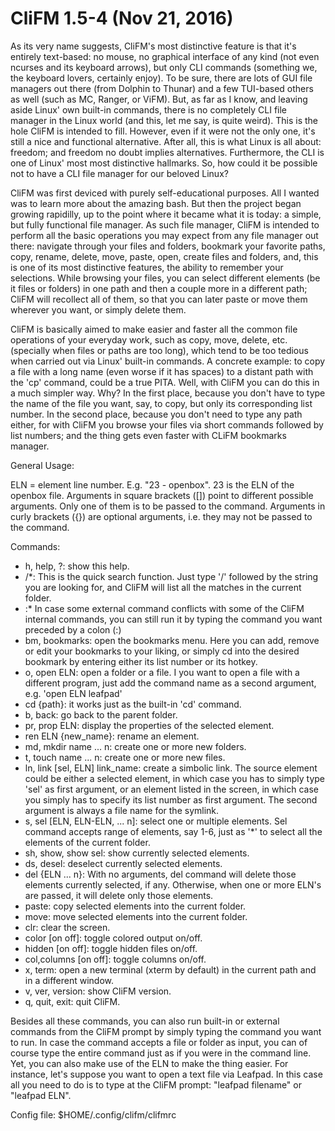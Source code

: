 # CliFM 1.5-4 (Nov 21, 2016)

As its very name suggests, CliFM's most distinctive feature is that it's entirely 
text-based: no mouse, no graphical interface of any kind (not even ncurses and its 
keyboard arrows), but only CLI commands (something we, the keyboard lovers, certainly 
enjoy). To be sure, there are lots of GUI file managers out there (from Dolphin to 
Thunar) and a few TUI-based others as well (such as MC, Ranger, or ViFM). But, as far 
as I know, and leaving aside Linux' own built-in commands, there is no completely CLI 
file manager in the Linux world (and this, let me say, is quite weird). This is the 
hole CliFM is intended to fill. However, even if it were not the only one, it's still a 
nice and functional alternative. After all, this is what Linux is all about: freedom; 
and freedom no doubt implies alternatives. Furthermore, the CLI is one of Linux' most 
most distinctive hallmarks. So, how could it be possible not to have a CLI file manager 
for our beloved Linux?

CliFM was first deviced with purely self-educational purposes. All I wanted was to 
learn more about the amazing bash. But then the project began growing rapidilly, up to 
the point where it became what it is today: a simple, but fully functional file manager. 
As such file manager, CliFM is intended to perform all the basic operations you may 
expect from any file manager out there: navigate through your files and folders, 
bookmark your favorite paths, copy, rename, delete, move, paste, open, create files and 
folders, and, this is one of its most distinctive features, the ability to remember 
your selections. While browsing your files, you can select different elements (be it 
files or folders) in one path and then a couple more in a different path; CliFM will 
recollect all of them, so that you can later paste or move them wherever you want, or 
simply delete them.

CliFM is basically aimed to make easier and faster all the common file operations of your 
everyday work, such as copy, move, delete, etc. (specially when files or paths are 
too long), which tend to be too tedious when carried out via Linux' built-in commands. 
A concrete example: to copy a file with a long name (even worse if it has spaces) 
to a distant path with the 'cp' command, could be a true PITA. Well, with CliFM you 
can do this in a much simpler way. Why? In the first place, because you don't have to 
type the name of the file you want, say, to copy, but only its corresponding list number. 
In the second place, because you don't need to type any path either, for with CliFM you 
browse your files via short commands followed by list numbers; and the thing gets even 
faster with CLiFM bookmarks manager.


General Usage:

ELN = element line number. E.g. "23 - openbox". 23 is the ELN of the openbox file.
Arguments in square brackets ([]) point to different possible arguments. Only one of
them is to be passed to the command.
Arguments in curly brackets ({}) are optional arguments, i.e. they may not be passed to
the command.

Commands:
- h, help, ?: show this help.
- /*: This is the quick search function. Just type '/' followed by the string you 
    are looking for, and CliFM will list all the matches in the current folder.
- :* In case some external command conflicts with some of the CliFM internal commands, 
    you can still run it by typing the command you want preceded by a colon (:)
- bm, bookmarks: open the bookmarks menu. Here you can add, remove or edit your 
    bookmarks to your liking, or simply cd into the desired bookmark by entering 
    either its list number or its hotkey.
- o, open ELN: open a folder or a file. I you want to open a file with a different 
    program, just add the command name as a second argument, e.g. 'open ELN leafpad' 
- cd {path}: it works just as the built-in 'cd' command.
- b, back: go back to the parent folder.
- pr, prop ELN: display the properties of the selected element.
- ren ELN {new_name}: rename an element.
- md, mkdir name ... n: create one or more new folders.
- t, touch name ... n: create one or more new files.
- ln, link [sel, ELN] link_name: create a simbolic link. The source element could 
  be either a selected element, in which case you has to simply type 'sel' as first 
  argument, or an element listed in the screen, in which case you simply has to specify 
  its list number as first argument. The second argument is always a file name for the 
  symlink.
- s, sel [ELN, ELN-ELN, ... n]: select one or multiple elements. Sel command accepts range
    of elements, say 1-6, just as '*' to select all the elements of the current folder. 
- sh, show, show sel: show currently selected elements.
- ds, desel: deselect currently selected elements.
- del {ELN ... n}: With no arguments, del command will delete those elements currently
    selected, if any. Otherwise, when one or more ELN's are passed, it will delete
    only those elements. 
- paste: copy selected elements into the current folder.
- move: move selected elements into the current folder.
- clr: clear the screen.
- color [on off]: toggle colored output on/off.
- hidden [on off]: toggle hidden files on/off.
- col,columns [on off]: toggle columns on/off.
- x, term: open a new terminal (xterm by default) in the current path and in a different
     window. 
- v, ver, version: show CliFM version.
- q, quit, exit: quit CliFM.

Besides all these commands, you can also run built-in or external commands from the CliFM 
prompt by simply typing the command you want to run.
   In case the command accepts a file or folder as input, you can of course type the entire command
just as if you were in the command line. Yet, you can also make use of the ELN to make the thing
easier. For instance, let's suppose you want to open a text file via Leafpad. In this case all you 
need to do is to type at the CliFM prompt: "leafpad filename" or "leafpad ELN". 

Config file: $HOME/.config/clifm/clifmrc
